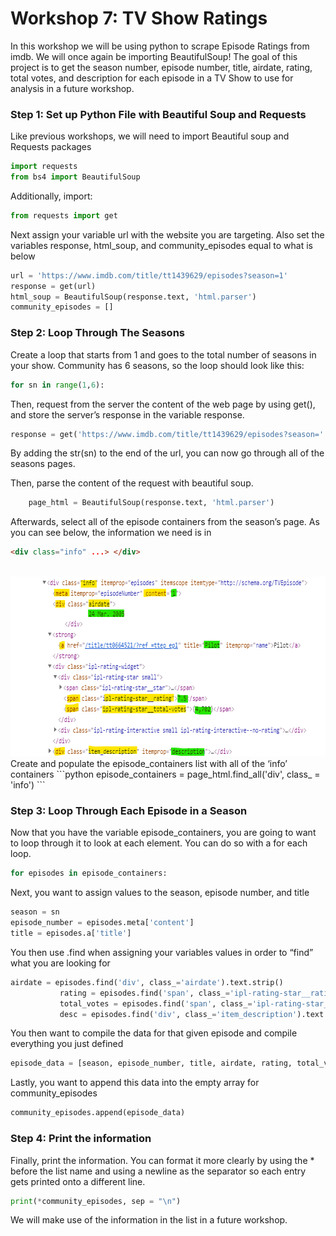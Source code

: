 
# Workshop 7: TV Show Ratings

In this workshop we will be using python to scrape Episode Ratings from imdb.  We will once again be importing BeautifulSoup! The goal of this project is to get the season number, episode number, title, airdate, rating, total votes, and description for each episode in a TV Show to use for analysis in a future workshop.

### Step 1: Set up Python File with Beautiful Soup and Requests
Like previous workshops, we will need to import Beautiful soup and Requests packages
```python
import requests
from bs4 import BeautifulSoup
```
Additionally, import: 
```python
from requests import get
```
Next assign your variable url with the website you are targeting.  Also set the variables response, html_soup, and community_episodes equal to what is below 

```python
url = 'https://www.imdb.com/title/tt1439629/episodes?season=1'
response = get(url)
html_soup = BeautifulSoup(response.text, 'html.parser')
community_episodes = []
```

### Step 2: Loop Through The Seasons
Create a loop that starts from 1 and goes to the total number of seasons in your show. Community has 6 seasons, so the loop should look like this: 
```python
for sn in range(1,6):
```
Then, request from the server the content of the web page by using get(), and store the server’s response in the variable response. 
```python
response = get('https://www.imdb.com/title/tt1439629/episodes?season=' + str(sn))
```
By adding the str(sn) to the end of the url, you can now go through all of the seasons pages.

Then, parse the content of the request with beautiful soup.
```python
	page_html = BeautifulSoup(response.text, 'html.parser')
```
Afterwards, select all of the episode containers from the season’s page. As you can see below, the information we need is in 
```html
<div class="info" ...> </div>
```
<br/>
<img width="694" height="288" src="community html image.png">
<br/>
Create and populate the episode_containers list with all of the ‘info’ containers
```python
	episode_containers = page_html.find_all('div', class_ = 'info')
```

### Step 3: Loop Through Each Episode in a Season
Now that you have the variable episode_containers, you are going to want to loop through it to look at each element.  You can do so with a for each loop.

```python
for episodes in episode_containers:
```
Next, you want to assign values to the season, episode number, and title

```python
season = sn
episode_number = episodes.meta['content']
title = episodes.a['title']
```
You then use .find when assigning your variables values in order to “find” what you are looking for 
 
```python
airdate = episodes.find('div', class_='airdate').text.strip()
           rating = episodes.find('span', class_='ipl-rating-star__rating').text
           total_votes = episodes.find('span', class_='ipl-rating-star__total-votes').text
           desc = episodes.find('div', class_='item_description').text.strip()
```
You then want to compile the data for that given episode and compile everything you just defined
 
```python
episode_data = [season, episode_number, title, airdate, rating, total_votes, desc]
```
Lastly, you want to append this data into the empty array for community_episodes
 
```python
community_episodes.append(episode_data)
```

### Step 4: Print the information
Finally, print the information.
You can format it more clearly by using the * before the list name and using a newline as the separator so each entry gets printed onto a different line.
```python
print(*community_episodes, sep = "\n")
```
We will make use of the information in the list in a future workshop.







